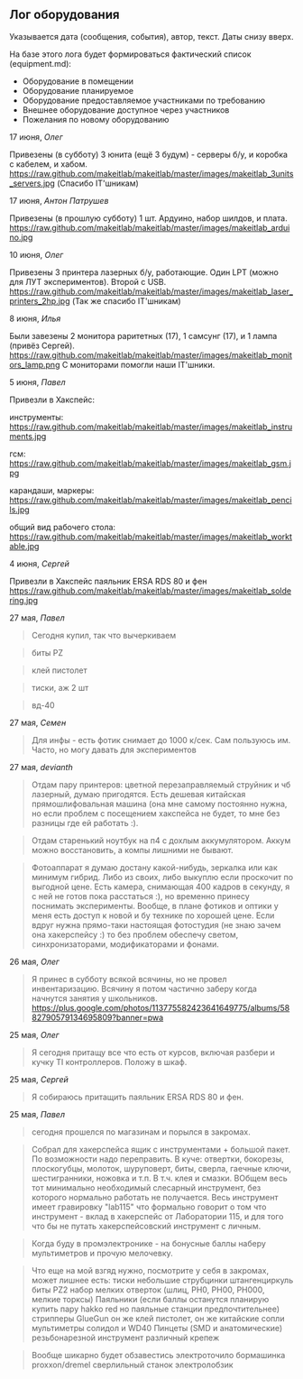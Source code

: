 Лог оборудования
----------------

Указывается дата (сообщения, события), автор, текст. Даты снизу вверх. 

На базе этого лога будет формироваться фактический список (equipment.md): 

* Оборудование в помещении
* Оборудование планируемое
* Оборудование предоставляемое участниками по требованию
* Внешнее оборудование доступное через участников
* Пожелания по новому оборудованию


17 июня, *Олег* 

Привезены (в субботу) 3 юнита (ещё 3 будум) - серверы б/у, и коробка с кабелем, и хабом.
https://raw.github.com/makeitlab/makeitlab/master/images/makeitlab_3units_servers.jpg
(Спасибо IT'шникам)

17 июня, *Антон Патрушев* 

Привезены (в прошлую субботу) 1 шт. Ардуино, набор шилдов, и плата.
https://raw.github.com/makeitlab/makeitlab/master/images/makeitlab_arduino.jpg


10 июня, *Олег* 

Привезены 3 принтера лазерных б/у, работающие. Один LPT (можно для ЛУТ экспериментов). Второй с USB.
https://raw.github.com/makeitlab/makeitlab/master/images/makeitlab_laser_printers_2hp.jpg
(Так же спасибо IT'шникам)


8 июня, *Илья* 

Были завезены 2 монитора раритетных (17), 1 самсунг (17), и 1 лампа (привёз Сергей).
https://raw.github.com/makeitlab/makeitlab/master/images/makeitlab_monitors_lamp.png
С мониторами помогли наши IT'шники.

5 июня, *Павел*

Привезли в Хакспейс:

инструменты:
https://raw.github.com/makeitlab/makeitlab/master/images/makeitlab_instruments.jpg

гсм:
https://raw.github.com/makeitlab/makeitlab/master/images/makeitlab_gsm.jpg

карандаши, маркеры:
https://raw.github.com/makeitlab/makeitlab/master/images/makeitlab_pencils.jpg

общий вид рабочего стола:
https://raw.github.com/makeitlab/makeitlab/master/images/makeitlab_worktable.jpg


4 июня, *Сергей*

Привезли в Хакспейс паяльник ERSA RDS 80 и фен
https://raw.github.com/makeitlab/makeitlab/master/images/makeitlab_soldering.jpg


27 мая, *Павел*

> Сегодня купил, так что вычеркиваем 

> биты PZ

> клей пистолет

> тиски, аж 2 шт

> вд-40

27 мая, *Семен*

> Для инфы - есть фотик снимает до 1000 к/сек. Сам пользуюсь им. Часто, но могу давать для экспериментов


27 мая, *devianth*

> Отдам пару принтеров: цветной перезаправляемый струйник и чб лазерный, думаю пригодятся. Есть дешевая китайская прямошлифовальная машина (она мне самому постоянно нужна, но если проблем с посещением хакспейса не будет, то мне без разницы где ей работать :).

> Отдам старенький ноутбук на п4 с дохлым аккумулятором. Аккум можно восстановить, а компы лишними не бывают.

> Фотоаппарат я думаю достану какой-нибудь, зеркалка или как минимум гибрид. Либо из своих, либо выкуплю если проскочит по выгодной цене. Есть камера, снимающая 400 кадров в секунду, я с ней не готов пока расстаться :), но временно принесу поснимать эксперименты. Вообще, в плане фотиков и оптики у меня есть доступ к новой и бу технике по хорошей цене. Если вдруг нужна прямо-таки настоящая фотостудия (не знаю зачем она хакерспейсу :) то без проблем обеспечу светом, синхронизаторами, модификаторами и фонами.


26 мая, *Олег*

> Я принес в субботу всякой всячины, но не провел инвентаризацию. Всячину я потом частично заберу когда начнутся занятия у школьников.
> https://plus.google.com/photos/113775582423641649775/albums/5882790579134695809?banner=pwa


25 мая, *Олег*

> Я сегодня притащу все что есть от курсов, включая разбери и кучку TI контроллеров. Положу в шкаф.


25 мая, *Сергей*

> Я собираюсь притащить паяльник ERSA RDS 80 и фен.


25 мая, *Павел*

> сегодня прошелся по магазинам и порылся в закромах.

> Собрал для хакерспейса ящик с инструментами + большой пакет. По возможности надо переправить.
> В куче: отвертки, бокорезы, плоскогубцы, молоток, шуруповерт, биты, сверла, гаечные ключи, шестигранники, ножовка и т.п. В т.ч. клея и смазки. ВОбщем весь тот минимально необходимый слесарный инструмент, без которого нормально работать не получается.
> Весь инструмент имеет гравировку "lab115" что формально говорит о том что инструмент - вклад в  хакерспейс от Лаборатории 115, и для того что бы не путать хакерспейсовский инструмент с личным.

> Когда буду в промэлектронике - на бонусные баллы наберу мультиметров и прочую мелочевку.

> Что еще на мой взгяд нужно, посмотрите у себя в закромах, может лишнее есть:
> тиски небольшие
> струбцинки
> штангенциркуль
> биты PZ2
> набор мелких отверток (шлиц, PH0, PH00, PH000, мелкие торксы)
> Паяльники (если баллы останутся планирую купить пару hakko red но паяльные станции предпочтительнее)
> стрипперы
> GlueGun он же клей пистолет, он же китайские сопли
> мультиметры
> солидол и WD40
> Пинцеты (SMD и анатомические)
> резьбонарезной инструмент
> различный крепеж

> Вообще шикарно будет обзавестись
> электроточило
> бормашинка proxxon/dremel
> сверлильный станок
> электролобзик
